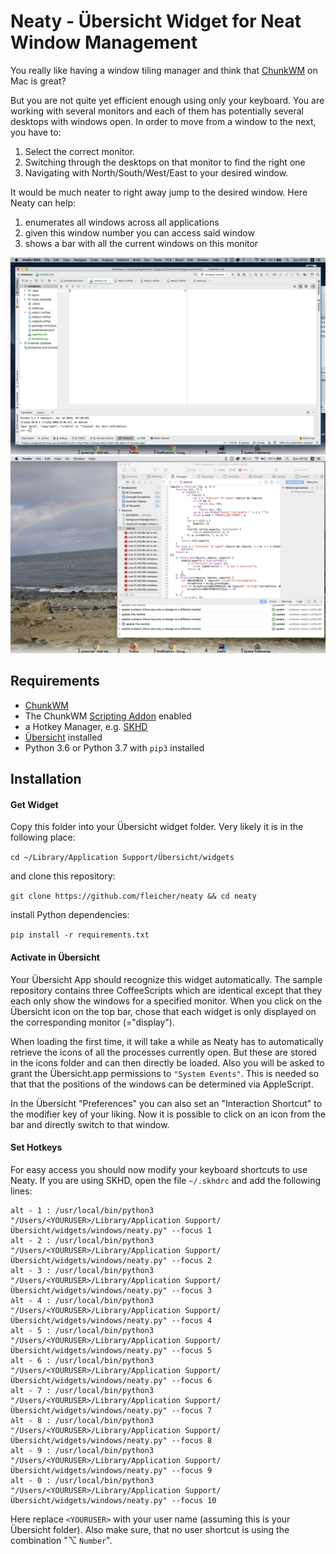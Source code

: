 Neaty - Übersicht Widget for Neat Window Management
===================================================

You really like having a window tiling manager and think that 
[ChunkWM](https://koekeishiya.github.io/chunkwm/) on Mac is great? 

But you are not quite yet efficient enough using only your keyboard.
You are working with several monitors and each of them has potentially 
several desktops with windows open. 
In order to move from a window to the next, you have to:
1. Select the correct monitor. 
2. Switching through the desktops on that monitor to find the right one
3. Navigating with North/South/West/East to your desired window. 

It would be much neater to right away jump to the desired window. 
Here Neaty can help: 

1. enumerates all windows across all applications
2. given this window number you can access said window 
3. shows a bar with all the current windows on this monitor

![Example 1](media/screenshot1.png)
![Example 2](media/screenshot2.png)

Requirements
------------
* [ChunkWM](https://koekeishiya.github.io/chunkwm/)
* The ChunkWM [Scripting Addon](https://koekeishiya.github.io/chunkwm/docs/sa.html) enabled
* a Hotkey Manager, e.g. [SKHD](https://github.com/koekeishiya/skhd)
* [Übersicht](http://tracesof.net/uebersicht/) installed
* Python 3.6 or Python 3.7 with `pip3` installed

Installation
-------------
#### Get Widget ####
Copy this folder into your Übersicht widget folder. 
Very likely it is in the following place: 

`cd ~/Library/Application Support/Übersicht/widgets`

and clone this repository: 

`git clone https://github.com/fleicher/neaty && cd neaty`

install Python dependencies: 

`pip install -r requirements.txt`


#### Activate in Übersicht ####

Your Übersicht App should recognize this widget automatically. 
The sample repository contains three CoffeeScripts which are identical except 
that they each only show the windows for a specified monitor. 
When you click on the Übersicht icon on the top bar, chose that each widget
is only displayed on the corresponding monitor (="display"). 

When loading the first time, it will take a while as Neaty has 
to automatically retrieve the icons of all the processes currently open. 
But these are stored in the icons folder and can then directly be loaded. 
Also you will be asked to grant the Übersicht.app
permissions to `"System Events"`. This is needed so that that the 
positions of the windows can be determined via AppleScript. 

In the Übersicht "Preferences" you can also set an "Interaction Shortcut" 
to the modifier key of your liking. Now it is possible to click on an icon
from the bar and directly switch to that window. 

#### Set Hotkeys ####

For easy access you should now modify your keyboard shortcuts to use Neaty. 
If you are using SKHD, open the file `~/.skhdrc` and add the following lines:

```
alt - 1 : /usr/local/bin/python3 "/Users/<YOURUSER>/Library/Application Support/Übersicht/widgets/windows/neaty.py" --focus 1
alt - 2 : /usr/local/bin/python3 "/Users/<YOURUSER>/Library/Application Support/Übersicht/widgets/windows/neaty.py" --focus 2
alt - 3 : /usr/local/bin/python3 "/Users/<YOURUSER>/Library/Application Support/Übersicht/widgets/windows/neaty.py" --focus 3
alt - 4 : /usr/local/bin/python3 "/Users/<YOURUSER>/Library/Application Support/Übersicht/widgets/windows/neaty.py" --focus 4
alt - 5 : /usr/local/bin/python3 "/Users/<YOURUSER>/Library/Application Support/Übersicht/widgets/windows/neaty.py" --focus 5
alt - 6 : /usr/local/bin/python3 "/Users/<YOURUSER>/Library/Application Support/Übersicht/widgets/windows/neaty.py" --focus 6
alt - 7 : /usr/local/bin/python3 "/Users/<YOURUSER>/Library/Application Support/Übersicht/widgets/windows/neaty.py" --focus 7
alt - 8 : /usr/local/bin/python3 "/Users/<YOURUSER>/Library/Application Support/Übersicht/widgets/windows/neaty.py" --focus 8
alt - 9 : /usr/local/bin/python3 "/Users/<YOURUSER>/Library/Application Support/Übersicht/widgets/windows/neaty.py" --focus 9
alt - 0 : /usr/local/bin/python3 "/Users/<YOURUSER>/Library/Application Support/Übersicht/widgets/windows/neaty.py" --focus 10
```

Here replace `<YOURUSER>` with your user name (assuming this is your Übersicht folder).
Also make sure, that no user shortcut is using the combination "⌥ `Number`". 